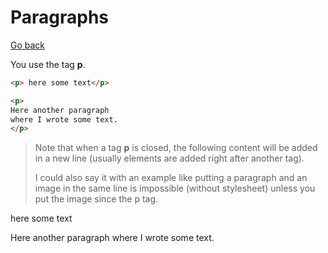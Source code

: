 # Paragraphs

[Go back](..)

You use the tag **p**.

```html
<p> here some text</p>

<p>
Here another paragraph
where I wrote some text.
</p>
```

> Note that when a tag **p** is closed,
> the following content will be added in a new line (usually
> elements are added right after another tag).
>
> I could also say it with an example like
> putting a paragraph and an image
> in the same line is impossible (without stylesheet) unless
> you put the image since the p tag.

<div class="sr"></div>

<p> here some text</p>

<p>
Here another paragraph
where I wrote some text.
</p>